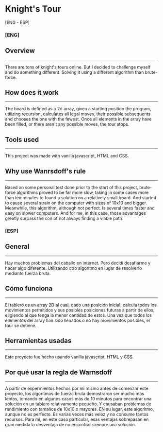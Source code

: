 # Knight's Tour

[ENG - ESP]

### [ENG]

## Overview

---

There are tons of knight's tours online. But I decided to challenge myself and do something different. Solving it using a different algorithm than brute-force.

## How does it work

---

The board is defined as a 2d array, given a starting position the program, utilizing recursion, calculates all legal moves, their possible subsequents and chooses the one with the fewest. Once all elements in the array have been filled, or there aren't any possible moves, the tour stops.

## Tools used

---

This project was made with vanilla javascript, HTML and CSS.

## Why use Wanrsdoff's rule

---

Based on some personal test done prior to the start of this project, brute-force algorithms proved to be far more slow, taking in some cases more than ten minutes to found a solution on a relatively small board. And started to cause several strain on the computer with sizes of 10x10 and bigger.
Meanwhile, this algorithm, although not perfect. Is several times faster and easy on slower computers. And for me, in this case, those advantages greatly surpass the con of not always finding a viable path.

### [ESP]

## General

---

Hay muchos problemas del caballo en internet. Pero decidí desafiarme y hacer algo diferente. Utilizando otro algoritmo en lugar de resolverlo mediante fuerza bruta.

## Cómo funciona

---

El tablero es un array 2D al cual, dado una posición inicial, calcula todos los movimientos permitidos y sus posibles posiciones futuras a partir de ellos; eligiendo al que tenga la menor cantidad de estos. Una vez que todos los elementos del array han sido llenados o no hay movimientos posibles, el tour se detiene.

## Herramientas usadas

---

Este proyecto fue hecho usando vanilla javascript, HTML y CSS.

## Por qué usar la regla de Warnsdoff

---

A partir de expermientos hechos por mi mismo antes de comenzar este proyecto, los algoritmos de fuerza bruta demostraron ser mucho más lentos, tomando en algunos casos más de 10 minutos para encontrar una solución en un tablero relativamente pequeño. Y causaban problemas de rendimiento con tamaños de 10x10 o mayores.
EN su lugar, este algoritmo, aunque no es perfecto. Es varias veces más veloz y no consume tantos recursos. Para mí, en este caso particular, esas ventajas sobrepasan en gran medida la desventaja de no encontrar siempre una solución.
